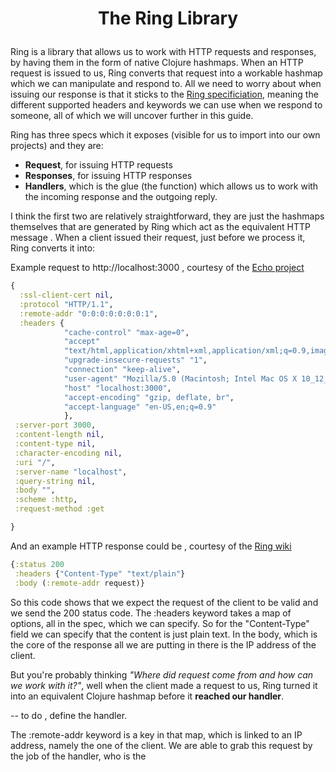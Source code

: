 # <p align="center">The Ring Library</p>

Ring is a library that allows us to work with HTTP requests and responses, by having them in the form of native Clojure hashmaps.
When an HTTP request is issued to us, Ring converts that request into a workable hashmap which we can manipulate and respond to. 
All we need to worry about when issuing our response is that it sticks to the [Ring specificiation](https://github.com/ring-clojure/ring/blob/master/SPEC), 
meaning the different supported headers and keywords we can use when we respond to someone, all of which we will uncover further in
this guide.

Ring has three specs which it exposes (visible for us to import into our own projects) and they are:

- **Request**, for issuing HTTP requests
- **Responses**, for issuing HTTP responses
- **Handlers**, which is the glue (the function) which allows us to work with the incoming response and the outgoing reply. 

I think the first two are relatively straightforward, they are just the hashmaps themselves that are generated by Ring which act as
the equivalent HTTP message . When a client issued their request, just before we process it, Ring converts it into:

Example request to http://localhost:3000 , courtesy of the [Echo project](http://blog.bradlucas.com/posts/2018-05-18-learning-ring-and-building-echo/)


  ```Clojure 
  {
    :ssl-client-cert nil,
    :protocol "HTTP/1.1",
    :remote-addr "0:0:0:0:0:0:0:1",
    :headers {
              "cache-control" "max-age=0",
              "accept"
              "text/html,application/xhtml+xml,application/xml;q=0.9,image/webp,image/apng,*/*;q=0.8",
              "upgrade-insecure-requests" "1",
              "connection" "keep-alive",
              "user-agent" "Mozilla/5.0 (Macintosh; Intel Mac OS X 10_12_6) AppleWebKit/537.36 (KHTML, like Gecko) Chrome/66.0.3359.181 Safari/537.36",
              "host" "localhost:3000",
              "accept-encoding" "gzip, deflate, br",
              "accept-language" "en-US,en;q=0.9"
              },
   :server-port 3000,
   :content-length nil,
   :content-type nil,
   :character-encoding nil,
   :uri "/",
   :server-name "localhost",
   :query-string nil,
   :body "",
   :scheme :http,
   :request-method :get

  }
  ```
 
 And an example HTTP response could be , courtesy of the [Ring wiki](https://github.com/ring-clojure/ring/wiki/Concepts)
 
  ```Clojure
  {:status 200
   :headers {"Content-Type" "text/plain"}
   :body (:remote-addr request)}
  ```

So  this code shows that we expect the request of the client to be valid and we send the 200 status code. The :headers keyword takes
a map of options, all in the spec, which we can specify. So for the "Content-Type" field we can specify that the content is just
plain text. In the body, which is the core of the response all we are putting in there is the IP address of the client. 

But you're probably thinking *"Where did request come from and how can we work with it?"*, well when the client made a request to us, Ring 
turned it into an equivalent Clojure hashmap before it **reached our handler**. 

-- to do  , define the handler.

The :remote-addr keyword is a key in that map, which is linked 
to an IP address, namely the one of the client. We are able to grab this request by the job of the handler, who is the 
